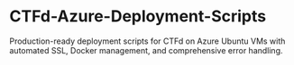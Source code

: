 # CTFd-Azure-Deployment-Scripts
Production-ready deployment scripts for CTFd on Azure Ubuntu VMs with automated SSL, Docker management, and comprehensive error handling.
